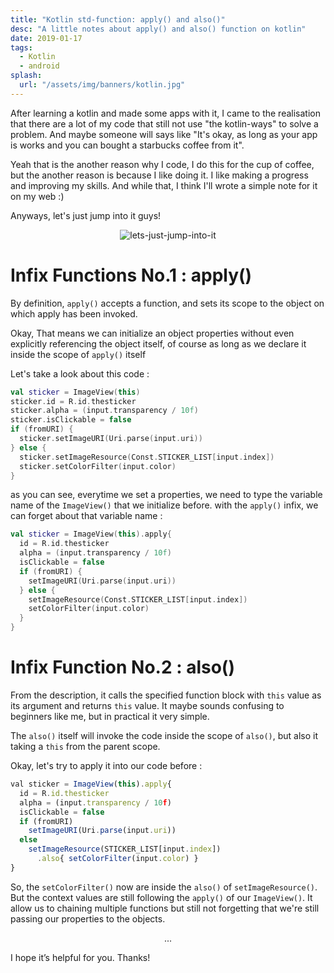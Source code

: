 ```yaml
---
title: "Kotlin std-function: apply() and also()"
desc: "A little notes about apply() and also() function on kotlin"
date: 2019-01-17
tags:
  - Kotlin
  - android
splash:
  url: "/assets/img/banners/kotlin.jpg"
---
```


After learning a kotlin and made some apps with it, I came to the realisation that there are a lot of my code that still not use "the kotlin-ways" to solve a problem.
And maybe someone will says like "It's okay, as long as your app is works and you can bought a starbucks coffee from it".

Yeah that is the another reason why I code, I do this for the cup of coffee,
but the another reason is because I like doing it.
I like making a progress and improving my skills.
And while that, I think I'll wrote a simple note for it on my web :)

Anyways, let's just jump into it guys!

<center>

![lets-just-jump-into-it](/assets/img/articles/lets-just-jump-into-it.gif)

</center>

# Infix Functions No.1 : apply()

By definition, `apply()` accepts a function, and sets its scope to the object on which apply has been invoked.

Okay, That means we can initialize an object properties without even explicitly referencing the object itself, of course as long as we declare it inside the scope of `apply()` itself

Let's take a look about this code :

```kotlin
val sticker = ImageView(this)
sticker.id = R.id.thesticker
sticker.alpha = (input.transparency / 10f)
sticker.isClickable = false
if (fromURI) {
  sticker.setImageURI(Uri.parse(input.uri))
} else {
  sticker.setImageResource(Const.STICKER_LIST[input.index])
  sticker.setColorFilter(input.color)
}
```

as you can see, everytime we set a properties, we need to type the variable name of the `ImageView()` that we initialize before.
with the `apply()` infix, we can forget about that variable name :

```kotlin
val sticker = ImageView(this).apply{
  id = R.id.thesticker
  alpha = (input.transparency / 10f)
  isClickable = false
  if (fromURI) {
    setImageURI(Uri.parse(input.uri))
  } else {
    setImageResource(Const.STICKER_LIST[input.index])
    setColorFilter(input.color)
  }
}
```

# Infix Function No.2 : also()

From the description, it calls the specified function block with `this` value as its argument and returns `this` value.
It maybe sounds confusing to beginners like me, but in practical it very simple.

The `also()` itself will invoke the code inside the scope of `also()`, but also it taking a `this` from the parent scope.

Okay, let's try to apply it into our code before :

```js
val sticker = ImageView(this).apply{
  id = R.id.thesticker
  alpha = (input.transparency / 10f)
  isClickable = false
  if (fromURI)
    setImageURI(Uri.parse(input.uri))
  else
    setImageResource(STICKER_LIST[input.index])
      .also{ setColorFilter(input.color) }
}
```

So, the `setColorFilter()` now are inside the `also()` of `setImageResource()`.
But the context values are still following the `apply()` of our `ImageView()`.
It allow us to chaining multiple functions but still not forgetting that we're still passing our properties to the objects.

<center>...</center>

I hope it’s helpful for you. Thanks!
